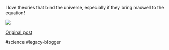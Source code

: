 <!--
date: '2007-03-15'
published: true
slug: 2007-03-universe-is-string-net-liquid
time_to_read: 5
title: The universe is a string-net liquid - fundamentals - 15 March 2007 - New Scientist
-->

I love theories that bind the universe, especially if they bring maxwell to the equation!  
  
![](http://www.newscientist.com/data/images/ns/cms/mg19325954.200/mg19325954.200-1_250.jpg)

[Original post](https://ysfk.blogspot.com/2007/03/universe-is-string-net-liquid.html)

#science #legacy-blogger 